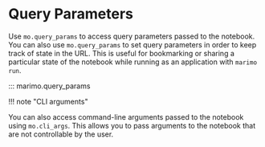 # Query Parameters

Use `mo.query_params` to access query parameters passed to the notebook. You
can also use `mo.query_params` to set query parameters in order to keep track
of state in the URL. This is useful for bookmarking or sharing a particular
state of the notebook while running as an application with `marimo run`.

::: marimo.query_params

!!! note "CLI arguments"

You can also access command-line arguments passed to the notebook using
`mo.cli_args`. This allows you to pass arguments to the notebook that are not controllable by the user.

